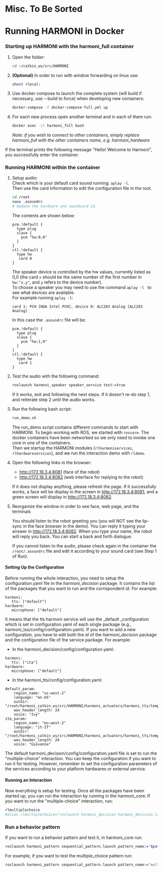 # Misc. To Be Sorted

# Running HARMONI in Docker
### Starting up HARMONI with the harmoni_full container
1. Open the folder:
    ```bash
    cd ~/catkin_ws/src/HARMONI
    ```
2. **(Optional)** In order to run with window forwarding on linux use:
    ```bash
    xhost +local:
    ```
3. Use docker compose to launch the complete system (will build if necessary, use --build to force) when developing new containers:
    ```bash
    docker-compose -f docker-compose-full.yml up
    ```
4. For each new process open another terminal and in each of them run:
    ```bash
    docker exec -it harmoni_full bash
    ```
    *Note: if you wish to connect to other containers, simply replace harmoni_full with the other containers name, e.g. harmoni_hardware*  

If the terminal prints the following message "Hello! Welcome to Harmoni", you successfully enter the container.

### Running HARMONI within the container
1. Setup audio:  
    Check which is your default card sound running: `aplay -l`.  
    Then use the card information to edit the configuration file in the root.
    ```bash
    cd /root
    nano .asoundrc
    # Update the hardware and soundcard id.
    ```
    The contents are shown below:
    
    ```
    pcm.!default {
      type plug
      slave {
        pcm "hw:0,0"
      }
    }
    ctl.!default {
      type hw
       card 0
    }
    ```
     
    The speaker device is controlled by the hw values, currently listed as 0,0 (the card `x` should be the same number of the first number in `hw:"x,y"`, and `y` refers to the device number).  
    To choose a speaker you may need to use the command `aplay -l `  to see what devices are available.  
    For example running `aplay -l`:
    ```
    card 1: PCH [HDA Intel PCH], device 0: ALC283 Analog [ALC283 Analog]
    ```
    In this case the `.asoundrc` file will be:
    ```
    pcm.!default {
      type plug
      slave {
        pcm "hw:1,0"
      }
    }
    ctl.!default {
      type hw
       card 1
    }
    ```    
    
2. Test the audio with the following command:
   ```bash
   roslaunch harmoni_speaker speaker_service test:=true
   ```
   If it works, exit and following the next steps.
   If it doesn't re-do step 1, and reiterate step 2 until the audio works.

3. Run the following bash script:

    ```bash
    run_demo.sh
    ```
    The run_demo script contains different commands to start with HARMONI.
    To begin working with ROS, we started with `roscore`. The docker containers have been networked so we only need to invoke one core in one of the containers.  
    Then we startup the HARMONI modules (`rlharmoniservices`, `rlhardwareservices`), and we run the interaction demo with `rldemo`.


4. Open the following links in the browser:
    * http://172.18.3.4:8081 (face of the robot)
    * http://172.18.3.4:8082 (web interface for replying to the robot)

    If it does not display anything, please refresh the page.
    If it successfully works, a face will be display in the screen in http://172.18.3.4:8081, and a green screen will display in http://172.18.3.4:8082. 

5.  Reorganize the window in order to see face, web page, and the terminals

    You should listen to the robot greeting you (you will NOT see the lip-sync in the face browser in the demo). You can reply it typing your answer in http://172.18.3.4:8082. 
    When you type your name, the robot will reply you back. You can start a back and forth dialogue.

    If you cannot listen to the audio, please check again in the container the `/root/.asoundrc` file and edit it according to your sound card (see Step 1 of Run).



#### Setting Up the Configuration
Before running the whole interaction, you need to setup the configuration.yaml file in the _harmoni_decision_ package.
It contains the list of the packages that you want to run and the corrispondent _id_. For example:
```
harmoni:
   tts: ["default"]
hardware:
   microphone: ["default"]
```

It means that the tts harmoni service will use the _default _configuration which is set in configuration.yaml of each single package (e.g., harmoni_tss/config/configuration.yaml). If you want to add a new configuration, you have to edit both the _id_ of the _harmoni_decision_ package and the configuration file of the service package. For example: 
- In the harmoni_decision/config/configuration.yaml:
```
harmoni:
   tts: ["ita"]
hardware:
   microphone: ["default"]
```
- In the harmoni_tts/config/configuration.yaml:
```
default_param: 
    region_name: "us-west-2"
    language: "en-US"
    outdir: "/root/harmoni_catkin_ws/src/HARMONI/harmoni_actuators/harmoni_tts/temp_data"
    wav_header_length: 24
    voice: "Ivy"
ita_param:
    region_name: "eu-west-2"
    language: "it-IT"
    outdir: "/root/harmoni_catkin_ws/src/HARMONI/harmoni_actuators/harmoni_tts/temp_data"
    wav_header_length: 24
    voice: "Giovanna"
```
The default harmoni_decision/config/configuration.yaml file is set to run the "multiple-choice" interaction. You can keep the configuration if you want to run it for testing. However, remember to set the configuration parameters of the services according to your platform hardwares or external service.


#### Running an Interaction
Now everything is setup for testing.
Once all the packages have been started up, you can run the interaction by running in the harmoni_core.
If you want to run the "multiple-choice" interaction, run:
```bash
rlmultiplechoice
#alias rlmultiplechoice="roslaunch harmoni_decision harmoni_decision.launch test:=true pattern_name:='multiple-choice'"
```



### Run a behavior pattern
If you want to run a behavior pattern and test it, in harmoni_core run:
```bash
roslaunch harmoni_pattern sequential_pattern.launch pattern_name:="$pattern_to_test"
```

For example, if you want to test the multiple_choice pattern run:
```bash
roslaunch harmoni_pattern sequential_pattern.launch pattern_name:="multiple-choice"
```
